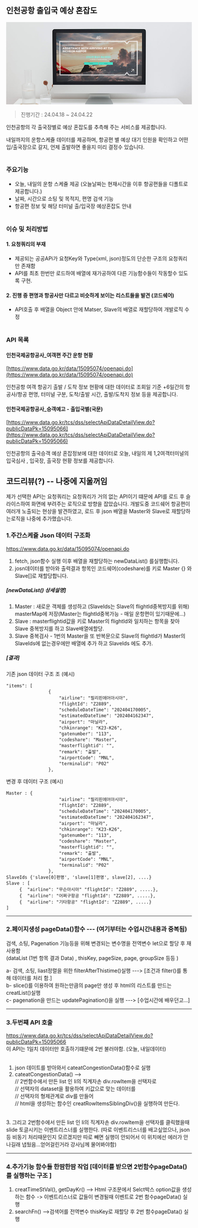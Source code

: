 ## 인천공항 출입국 예상 혼잡도

<img src="./common/img/readme.jpg" alt="인천공항 출입국 예상 혼잡도">

> 진행기간 : 24.04.18 ~ 24.04.22

인천공항의 각 출국장별로 예상 혼잡도를 추측해 주는 서비스를 제공합니다.

내일까지의 운항스케쥴 데이터를 제공하며, 항공편 별 예상 대기 인원을 확인하고 어떤 입/출국장으로 갈지, 언제 출발하면 좋을지 미리 결정수 있습니다.
<br><br>

### 주요기능

-   오늘, 내일의 운항 스케쥴 제공 (오늘날짜는 현재시간을 이후 항공편들을 디폴트로 제공합니다.)
-   날짜, 시간으로 소팅 및 목적지, 편명 검색 기능
-   항공편 정보 및 해당 터미널 출/입국장 예상혼잡도 안내
    <br><br>

### 이슈 및 처리방법

#### 1. 요청쿼리의 부재

-   제공되는 공공APi가 요청Key와 Type(xml, json)정도의 단순한 구조의 요청쿼리만 존재함
-   API를 최초 한번만 로드하여 배열에 재가공하여 다른 기능함수들이 작동할수 있도록 구현.

#### 2. 진행 중 편명과 항공사만 다르고 비슷하게 보이는 리스트들을 발견 (코드쉐어)

-   API호출 후 배열을 Object 안에 Matser, Slave의 배열로 재할당하여 개발로직 수정
    <br><br>

### API 목록

#### 인천국제공항공사\_여객편 주간 운항 현황

[https://www.data.go.kr/data/15095074/openapi.do](https://www.data.go.kr/data/15095074/openapi.do)

인천공항 여객 항공기 출발 / 도착 정보 현황에 대한 데이터로 조회일 기준 +6일간의 항공사/항공 편명, 터미널 구분, 도착/출발 시간, 출발/도착지 정보 등을 제공합니다.

#### 인천국제공항공사\_승객예고 - 출입국별(국문)

[https://www.data.go.kr/tcs/dss/selectApiDataDetailView.do?publicDataPk=15095066](https://www.data.go.kr/tcs/dss/selectApiDataDetailView.do?publicDataPk=15095066)

인천공항의 출국승객 예상 혼잡정보에 대한 데이터로 오늘, 내일의 제 1,2여객터미널의 입국심사 , 입국장, 출국장 현황 정보를 제공합니다.


## 코드리뷰(?) -- 나중에 지울꺼임 
제가 선택한 API는 요청쿼리는 요청쿼리가 거의 없는  API이기 떄문에 API를 로드 후 슬라이스하여 화면에 부려주는 로직으로 방향을 잡았습니다.
개발도중 코드쉐어 항공편이 여러개 노출되는 현상을 발견하였고, 로드 후 json 배열을 Master와 Slave로 재할당하는로직을 나중에 추가했습니다.


### 1.주간스케쥴 Json 데이터 구조화
https://www.data.go.kr/data/15095074/openapi.do <br>

1. fetch, json함수 실행 이후 배열을 재할당하는 newDataList() 를실행합니다.<br>
2. josn데이터를 받아와 출력결과 항목인 코드쉐어(codeshare)를 키로 Master {} 와 Slave[]로 재할당합니다.<br>

##### [newDataList() 상세설명] 
1.  Master : 새로운 객체를 생성하고 (SlaveIds는 Slave의 flightId중복방지를 위해)  masterMap에 저장(Master는  flightId중복가능 - 매일 운항편이 있기때문에...)<br>
2.  Slave : masterflightid값을 키로 Master의 flightId와 일치하는 항목을 찾아 Slave 중복방지를 하고 Slave배열에할당.<br>
3. Slave 중복검사 - 1번의 Master을 또 반복문으로 Slave의 flightId가 Master의 SlaveIds에 없는경우에만 배열에 추가 하고 SlaveIds 에도 추가.<br>
##### [결과]
기존 json 데이터 구조 조 (예시) 
```
"items": [
                {
                    "airline": "필리핀에어아시아",
                    "flightId": "Z2889",
                    "scheduleDateTime": "202404170005",
                    "estimatedDateTime": "202404162347",
                    "airport": "마닐라",
                    "chkinrange": "K23-K26",
                    "gatenumber": "113",
                    "codeshare": "Master",
                    "masterflightid": "",
                    "remark": "출발",
                    "airportCode": "MNL",
                    "terminalid": "P02"
                },

```


 
변경 후 데이터 구조 (예시) 
```
Master : {
                    "airline": "필리핀에어아시아",
                    "flightId": "Z2889",
                    "scheduleDateTime": "202404170005",
                    "estimatedDateTime": "202404162347",
                    "airport": "마닐라",
                    "chkinrange": "K23-K26",
                    "gatenumber": "113",
                    "codeshare": "Master",
                    "masterflightid": "",
                    "remark": "출발",
                    "airportCode": "MNL",
                    "terminalid": "P02"
                },
SlaveIds {'slave[0]편명', 'slave[1]편명', slave[2], ....}
Slave : [
	 {  "airline": "무슨아시아" "flightId": "Z2889", .....},
	 {  "airline": "어쩌구항공 "flightId": "Z2889", .....},
	 {  "airline": "기타항공" "flightId": "Z2889", .....}
]
```

---

### 2.페이지생성  pageData()함수 --- (여기부터는 수업시간내용과 중복됨) 
검색, 소팅, Pagenation 기능등을 위해 변경되는 변수명을 전역변수 let으로 할당 후 재사용함<br>
(dataList (1번 항목 결과 Data) , thisKey, pageSize, page, groupSize 등등 )


a- 검색, 소팅, liast정렬을 위한 filterAfterThistime()실행 ---> [조건과 filter()를 통해 데이터를 처리 함.]<br>
b- slice()를 이용하여 원하는만큼의  page만 생성 후 html의 리스트를 만드는 creatList()실행<br>
c-  pagenation을 만드는 updatePagination()을 실행  ---> [수업시간에 배우던고...]<br>

---

### 3.두번쨰 API 호출<br>
https://www.data.go.kr/tcs/dss/selectApiDataDetailView.do?publicDataPk=15095066<br>
이 API는 1일치 데이터만 호출하기떄문에 2번 불러야함. (오늘, 내일데이터)<br>
<br>
1. json 데이트를 받아와서 cateatCongestionData()함수로 실행 <br>
2.  cateatCongestionData() --> <br>
// 2번함수에서 만든 list 인 li의 직계자손 div.rowItem을 선택자로 <br>
// 선택자의 dataset을 활용하여 키값으로 맞는 데이터를 <br>
// 선택자의 형제관계로 div를 만들어 <br>
// html을 생성하는 함수인 creatRowItemsSiblingDiv()을 실행하여 만든다.<br>
<br>
3. 그리고 2번함수에서 만든 list 인 li의 직계자손 div.rowItem을 선택자를 클릭했을때 <br>
slide 토글시키는 이벤트리스너를 실행한다. (따로 이벤트리스너를 배고싶었으나, json등 비동기 처리때문인지 모르겠지만 따로 빼면 실행이 안되어서 이 위치에선 에러가 안나길래 냅뒀음...얻어걸린거라 강사님께 물어봐야함) <br>

----

### 4.추가기능 함수들 한땀한땀 작업 [데이터를 받으면 2번함수pageData()를 실행하는 구조  ] <br>
1. creatTimeStVal(), getDayKr() --> Html 구조문에서 Selct박스 option값을 생성하는 함수 -> 이벤트리스너로  값들이 변경될때  이벤트로 2번 함수pageData() 실행  <br>
2. searchFn() -->검색어를 전역변수 thisKey로 재할당 후 2번 함수pageData() 실행 <br>




